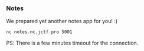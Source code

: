 ### Notes

We prepared yet another notes app for you! :)

```
nc notes.nc.jctf.pro 5001
```

PS: There is a few minutes timeout for the connection.
